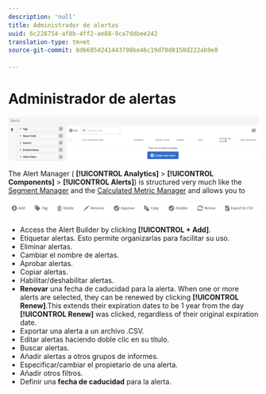 ```yaml
---
description: 'null'
title: Administrador de alertas
uuid: 6c228754-af8b-4ff2-ae88-9ca7ddbee242
translation-type: tm+mt
source-git-commit: 8d6685d241443798be46c19d70d8150d222ab9e8

---
```



# Administrador de alertas

![](assets/alert-manager.png)

The Alert Manager ( **[!UICONTROL Analytics]** > **[!UICONTROL Components]** > **[!UICONTROL Alerts]**) is structured very much like the [Segment Manager](https://docs.adobe.com/content/help/en/analytics/components/segmentation/segmentation-workflow/seg-manage.html) and the [Calculated Metric Manager](https://docs.adobe.com/content/help/en/analytics/components/calculated-metrics/calcmetric-workflow/cm-manager.html) and allows you to

![](assets/alert-manager-tasks.png)

* Access the Alert Builder by clicking **[!UICONTROL + Add]**.
* Etiquetar alertas. Esto permite organizarlas para facilitar su uso.
* Eliminar alertas.
* Cambiar el nombre de alertas.
* Aprobar alertas.
* Copiar alertas.
* Habilitar/deshabilitar alertas.
* **Renovar** una fecha de caducidad para la alerta. When one or more alerts are selected, they can be renewed by clicking **[!UICONTROL Renew]**.This extends their expiration dates to be 1 year from the day **[!UICONTROL Renew]** was clicked, regardless of their original expiration date.
* Exportar una alerta a un archivo .CSV.
* Editar alertas haciendo doble clic en su título.
* Buscar alertas.
* Añadir alertas a otros grupos de informes.
* Especificar/cambiar el propietario de una alerta.
* Añadir otros filtros.
* Definir una **fecha de caducidad** para la alerta.

